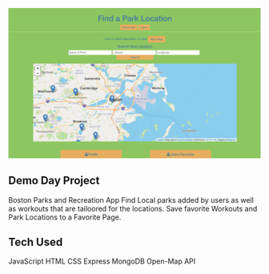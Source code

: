 ![img](mappage.png)


## Demo Day Project

Boston Parks and Recreation App
Find Local parks added by users as well as workouts that are tailoored for the locations. Save favorite Workouts and Park Locations to a Favorite Page.  

## Tech Used

JavaScript 
HTML
CSS
Express
MongoDB
Open-Map API





